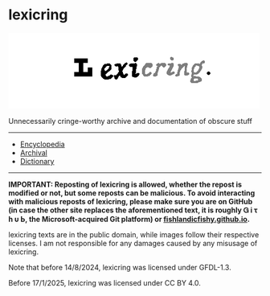 # lexicring

![lexicring](Lexicring.png)

Unnecessarily cringe-worthy archive and documentation of obscure stuff

---

* [Encyclopedia](wiki)
* [Archival](archival)
* [Dictionary](dict)

---

**IMPORTANT: Reposting of lexicring is allowed, whether the repost is modified or not, but some reposts can be malicious. To avoid interacting with malicious reposts of lexicring, please make sure you are on GitHub (in case the other site replaces the aforementioned text, it is roughly Ꮐ і τ һ υ Ь, the Microsoft-acquired Git platform) or [fishlandicfishy.github.io](https://fishlandicfishy.github.io).**

lexicring texts are in the public domain, while images follow their respective licenses. I am not responsible for any damages caused by any misusage of lexicring.

Note that before 14/8/2024, lexicring was licensed under GFDL-1.3.

Before 17/1/2025, lexicring was licensed under CC BY 4.0.

